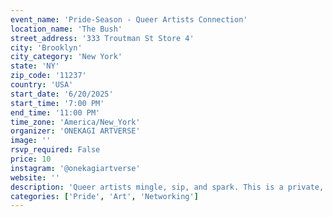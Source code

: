 ```yaml
---
event_name: 'Pride-Season - Queer Artists Connection'
location_name: 'The Bush'
street_address: '333 Troutman St Store 4'
city: 'Brooklyn'
city_category: 'New York'
state: 'NY'
zip_code: '11237'
country: 'USA'
start_date: '6/20/2025'
start_time: '7:00 PM'
end_time: '11:00 PM'
time_zone: 'America/New_York'
organizer: 'ONEKAGI ARTVERSE'
image: ''
rsvp_required: False
price: 10
instagram: '@onekagiartverse'
website: ''
description: 'Queer artists mingle, sip, and spark. This is a private, intentional space for queer creatives across disciplines: Filmmakers Singers & Musicians Producers Actors Designers, Artists & Creative Entrepreneurs. This space centers LGBTQIA+ artists of all backgrounds. Come vibe, build, and connect. More event details coming soon.'
categories: ['Pride', 'Art', 'Networking']
---
```


